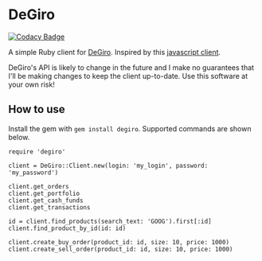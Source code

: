 # DeGiro

[![Codacy Badge](https://api.codacy.com/project/badge/Grade/e38cac1a8e6d4a97bdcaf60f4635c63f)](https://app.codacy.com/app/grzegorzblaszczyk/degiro?utm_source=github.com&utm_medium=referral&utm_content=grzegorzblaszczyk/degiro&utm_campaign=Badge_Grade_Dashboard)

A simple Ruby client for [DeGiro](https://www.degiro.co.uk/). Inspired by this [javascript client](https://github.com/pladaria/degiro).

DeGiro's API is likely to change in the future and I make no guarantees that I'll be making changes to keep the client up-to-date. Use this software at your own risk!

## How to use

Install the gem with `gem install degiro`. Supported commands are shown below.

```
require 'degiro'

client = DeGiro::Client.new(login: 'my_login', password: 'my_password')

client.get_orders
client.get_portfolio
client.get_cash_funds
client.get_transactions

id = client.find_products(search_text: 'GOOG').first[:id]
client.find_product_by_id(id: id)

client.create_buy_order(product_id: id, size: 10, price: 1000)
client.create_sell_order(product_id: id, size: 10, price: 1000)
```
